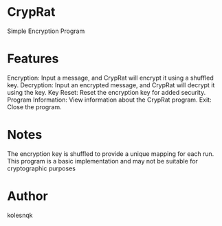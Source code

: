 # CrypRat
Simple Encryption Program
# Features
Encryption: Input a message, and CrypRat will encrypt it using a shuffled key.
Decryption: Input an encrypted message, and CrypRat will decrypt it using the key.
Key Reset: Reset the encryption key for added security.
Program Information: View information about the CrypRat program.
Exit: Close the program.
# Notes
The encryption key is shuffled to provide a unique mapping for each run.
This program is a basic implementation and may not be suitable for cryptographic purposes
# Author
kolesnqk


